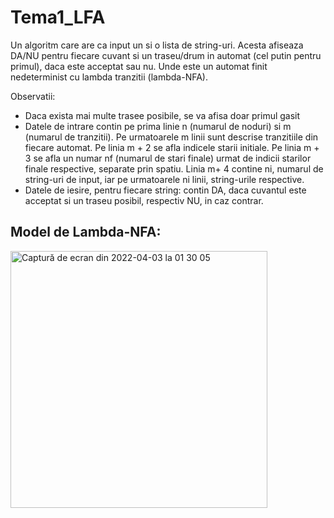 # Tema1_LFA

Un algoritm care are ca input un <placeholder> si o lista de string-uri. Acesta afiseaza DA/NU pentru fiecare cuvant si un traseu/drum in automat (cel putin pentru primul), daca este acceptat sau nu. Unde <placeholder> este un automat finit nedeterminist cu lambda tranzitii (lambda-NFA).
  
Observatii:
  - Daca exista mai multe trasee posibile, se va afisa doar primul gasit
  - Datele de intrare contin pe prima linie n (numarul de noduri) si m (numarul de tranzitii). 
  Pe urmatoarele m linii sunt descrise tranzitiile din fiecare automat. 
  Pe linia m + 2 se afla indicele starii initiale. 
  Pe linia m + 3 se afla un numar nf (numarul de stari finale) urmat de indicii starilor finale respective, separate prin spatiu. 
  Linia m+ 4 contine ni, numarul de string-uri de input, iar pe urmatoarele ni linii, string-urile respective.
  - Datele de iesire, pentru fiecare string: contin DA, daca cuvantul este acceptat si un traseu posibil, respectiv NU, in caz contrar.
  
  
  ## Model de Lambda-NFA:
 
<img width="411" alt="Captură de ecran din 2022-04-03 la 01 30 05" src="https://user-images.githubusercontent.com/94484148/161403398-d8045259-f6b6-4e27-b25c-5086535d049a.png">
